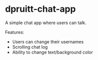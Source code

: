 # dpruitt-chat-app

A simple chat app where users can talk.

Features:
- Users can change their usernames
- Scrolling chat log
- Ability to change text/background color

